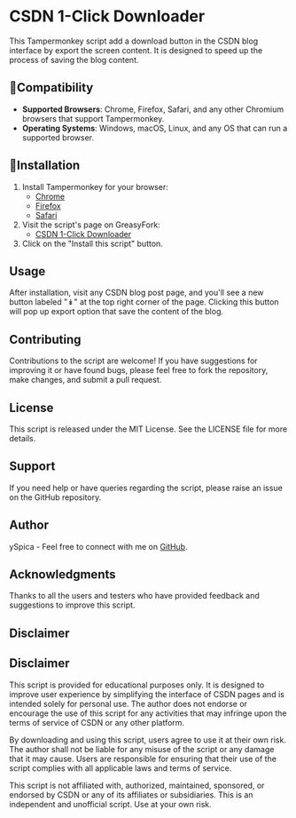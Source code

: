 # CSDN 1-Click Downloader

This Tampermonkey script add a download button in the CSDN blog interface by export the screen content. It is designed to speed up the process of saving the blog content.

## 📱Compatibility

- **Supported Browsers**: Chrome, Firefox, Safari, and any other Chromium browsers that support Tampermonkey.
- **Operating Systems**: Windows, macOS, Linux, and any OS that can run a supported browser.

## 📄Installation

1. Install Tampermonkey for your browser:
   - [Chrome](https://www.tampermonkey.net/?ext=dhdg&browser=chrome)
   - [Firefox](https://www.tampermonkey.net/?ext=dhdg&browser=firefox)
   - [Safari](https://www.tampermonkey.net/?ext=dhdg&browser=safari)
2. Visit the script's page on GreasyFork:
   - [CSDN 1-Click Downloader](https://greasyfork.org/en/scripts/495557-csdn-1-click-downloader)
3. Click on the "Install this script" button.

## Usage

After installation, visit any CSDN blog post page, and you'll see a new button labeled "↡" at the top right corner of the page. Clicking this button will pop up export option that save the content of the blog.

## Contributing

Contributions to the script are welcome! If you have suggestions for improving it or have found bugs, please feel free to fork the repository, make changes, and submit a pull request.

## License

This script is released under the MIT License. See the LICENSE file for more details.

## Support

If you need help or have queries regarding the script, please raise an issue on the GitHub repository.

## Author

ySpica - Feel free to connect with me on [GitHub](https://github.com/ySpica).

## Acknowledgments

Thanks to all the users and testers who have provided feedback and suggestions to improve this script.

## Disclaimer

## Disclaimer

This script is provided for educational purposes only. It is designed to improve user experience by simplifying the interface of CSDN pages and is intended solely for personal use. The author does not endorse or encourage the use of this script for any activities that may infringe upon the terms of service of CSDN or any other platform.

By downloading and using this script, users agree to use it at their own risk. The author shall not be liable for any misuse of the script or any damage that it may cause. Users are responsible for ensuring that their use of the script complies with all applicable laws and terms of service.

This script is not affiliated with, authorized, maintained, sponsored, or endorsed by CSDN or any of its affiliates or subsidiaries. This is an independent and unofficial script. Use at your own risk.

